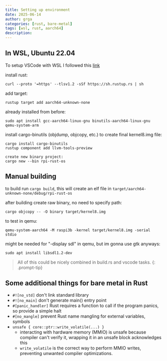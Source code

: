 ```yaml
---
title: Setting up environment
date: 2025-06-14
author: grga
categories: [rust, bare-metal]
tags: [wsl, rust, aarch64]
description: 
---
```


## In WSL, Ubuntu 22.04

To setup VSCode with WSL I followed this [ link ](https://learn.microsoft.com/en-us/windows/wsl/tutorials/wsl-vscode)

install rust:
```shell
curl --proto '=https' --tlsv1.2 -sSf https://sh.rustup.rs | sh
```

add target:
```shell
rustup target add aarch64-unknown-none
```

already installed from before:
```shell
sudo apt install gcc-aarch64-linux-gnu binutils-aarch64-linux-gnu qemu-system-arm
```

install cargo-binutils (objdump, objcopy, etc.) to create final kernel8.img file:
```shell
cargo install cargo-binutils
rustup component add llvm-tools-preview

create new binary project:
cargo new --bin rpi-rust-os
```

## Manual building

to build run ``cargo build``, this will create an elf file in `target/aarch64-unknown-none/debug/rpi-rust-os`

after building create raw binary, no need to specify path:
```shell
cargo objcopy -- -O binary target/kernel8.img
```

to test in qemu:
```shell
qemu-system-aarch64 -M raspi3b -kernel target/kernel8.img -serial stdio
```

might be needed for "-display sdl" in qemu, but im gonna use gtk anyways:
```shell
sudo apt install libsdl1.2-dev
```

> All of this could be nicely combined in build.rs and vscode tasks.
{: .prompt-tip}

## Some additional things for bare metal in Rust

- `#![no_std]` don't link standard library
- `#![no_main]` don't generate main() entry point
- `#[panic_handler]` Rust requires a function to call if the program panics, so provide a simple halt
- `#[no_mangle]` prevent Rust name mangling for external variables, symbols
- `unsafe { core::ptr::write_volatile(...) }`
  - interacting with hardware memory (MMIO) is unsafe because compiler can't verify it, wrapping it in an unsafe block acknowledges this
  - `write_volatile` is the correct way to perform MMIO writes, preventing unwanted compiler optimizations.
